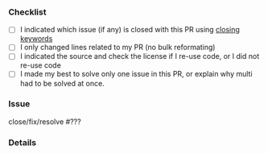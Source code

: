 <!--
Thank you for your pull request! If you haven't, do not forget to read https://github.com/edamontology/edam-browser/blob/main/CONTRIBUTING.md 
As a reminder here is a checklist
-->

### Checklist

- [ ] I indicated which issue (if any) is closed with this PR using [closing keywords](https://help.github.com/articles/closing-issues-using-keywords)
- [ ] I only changed lines related to my PR (no bulk reformating)
- [ ] I indicated the source and check the license if I re-use code, or I did not re-use code
- [ ] I made my best to solve only one issue in this PR, or explain why multi had to be solved at once.

### Issue

close/fix/resolve #???
<!-- replace ??? with the issue number -->

### Details
<!-- Put any relevant information below, or remove Details section -->

